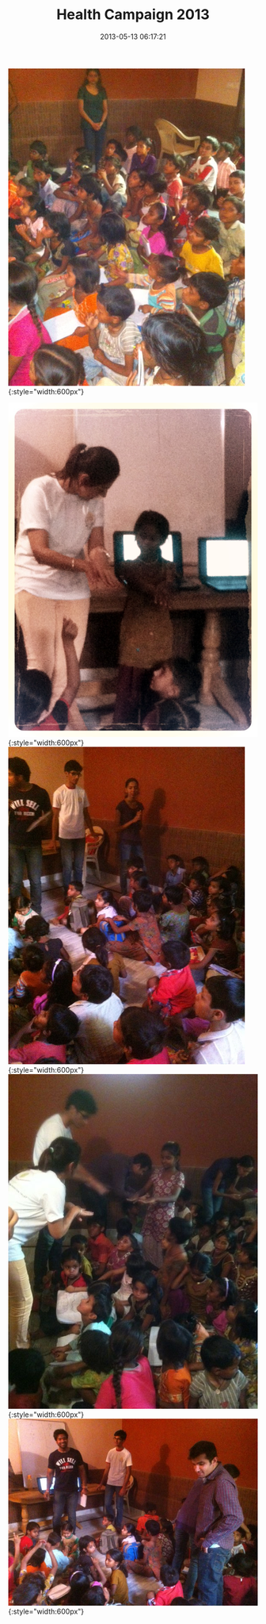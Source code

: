 ﻿---
layout: post
title:  Health Campaign 2013
date:   2013-05-13 06:17:21
category: Health
---
![image](/images/health5-13.jpg){:style="width:600px"}

![image](/images/health5-13-1.jpg){:style="width:600px"}
![image](/images/health5-13-2.jpg){:style="width:600px"}
![image](/images/health5-13-4.jpg){:style="width:600px"}
![image](/images/health5-13-5.jpg){:style="width:600px"}
